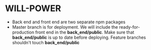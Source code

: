 # WILL-POWER

- Back end and front end are two separate npm packages
- Master branch is for deployment. We will include the ready-for-production front end in the **back_end/public**. Make sure that **back_end/public** is up to date before deploying. Feature branches shouldn't touch **back_end/public**
